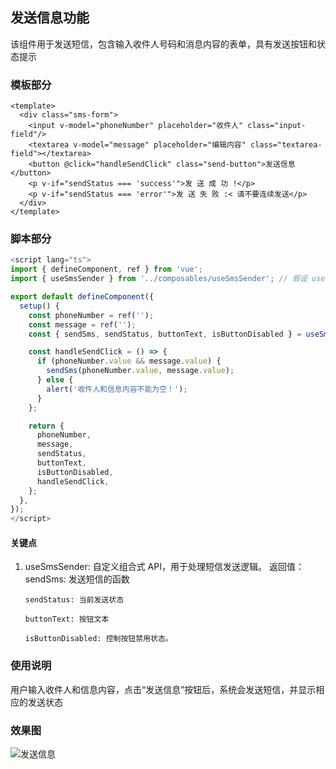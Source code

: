## 发送信息功能

该组件用于发送短信，包含输入收件人号码和消息内容的表单，具有发送按钮和状态提示

### 模板部分

```Vue
<template>
  <div class="sms-form">
    <input v-model="phoneNumber" placeholder="收件人" class="input-field"/>
    <textarea v-model="message" placeholder="编辑内容" class="textarea-field"></textarea>
    <button @click="handleSendClick" class="send-button">发送信息</button>
    <p v-if="sendStatus === 'success'">发 送 成 功 !</p>
    <p v-if="sendStatus === 'error'">发 送 失 败 :< 请不要连续发送</p>
  </div>
</template>

```

### 脚本部分

```TypeScript
<script lang="ts">
import { defineComponent, ref } from 'vue';
import { useSmsSender } from '../composables/useSmsSender'; // 假设 useSmsSender 在这个路径下

export default defineComponent({
  setup() {
    const phoneNumber = ref('');
    const message = ref('');
    const { sendSms, sendStatus, buttonText, isButtonDisabled } = useSmsSender(5); // 5秒冷却时间

    const handleSendClick = () => {
      if (phoneNumber.value && message.value) {
        sendSms(phoneNumber.value, message.value);
      } else {
        alert('收件人和信息内容不能为空！');
      }
    };

    return {
      phoneNumber,
      message,
      sendStatus,
      buttonText,
      isButtonDisabled,
      handleSendClick,
    };
  },
});
</script>

```

#### 关键点

1.  useSmsSender: 自定义组合式 API，用于处理短信发送逻辑。
    返回值：
    sendSms: 发送短信的函数

        sendStatus: 当前发送状态

        buttonText: 按钮文本

        isButtonDisabled: 控制按钮禁用状态。

### 使用说明

用户输入收件人和信息内容，点击“发送信息”按钮后，系统会发送短信，并显示相应的发送状态

### 效果图

![发送信息](https://my-bucket-wyj.oss-cn-shanghai.aliyuncs.com/images/%E5%8F%91%E9%80%81%E4%BF%A1%E6%81%AF.png "发送信息")
